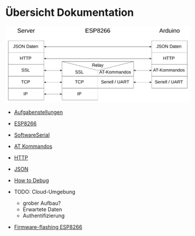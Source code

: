 # Übersicht Dokumentation

![Protokoll-Stapel](docs/ProtokollStapel.png)

* [Aufgabenstellungen](docs/Aufgabenstellungen.md)
* [ESP8266](docs/ESP8266.md)
* [SoftwareSerial](./SoftwareSerial.md)
* [AT Kommandos](docs/AT-Commands.md)
* [HTTP](docs/HTTP.md)
* [JSON](docs/JSON.md)
* [How to Debug](docs/HowToDebug.md)

* TODO: Cloud-Umgebung
    * grober Aufbau?
    * Erwartete Daten
    * Authentifizierung
    
* [Firmware-flashing ESP8266](docs/Firmware.md)

